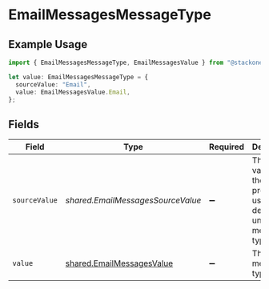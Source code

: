 # EmailMessagesMessageType

## Example Usage

```typescript
import { EmailMessagesMessageType, EmailMessagesValue } from "@stackone/stackone-client-ts/sdk/models/shared";

let value: EmailMessagesMessageType = {
  sourceValue: "Email",
  value: EmailMessagesValue.Email,
};
```

## Fields

| Field                                                                         | Type                                                                          | Required                                                                      | Description                                                                   | Example                                                                       |
| ----------------------------------------------------------------------------- | ----------------------------------------------------------------------------- | ----------------------------------------------------------------------------- | ----------------------------------------------------------------------------- | ----------------------------------------------------------------------------- |
| `sourceValue`                                                                 | *shared.EmailMessagesSourceValue*                                             | :heavy_minus_sign:                                                            | The original value from the provider used to derive the unified message type. | Email                                                                         |
| `value`                                                                       | [shared.EmailMessagesValue](../../../sdk/models/shared/emailmessagesvalue.md) | :heavy_minus_sign:                                                            | The unified message type.                                                     | email                                                                         |